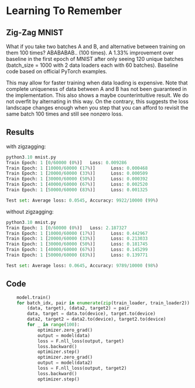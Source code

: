 # Learning To Remember



## Zig-Zag MNIST
What if you take two batches A and B, and alternative between training on them 100 times? ABABABAB.. (100 times). A 1.33% improvement over baseline in the first epoch of MNIST after only seeing 120 unique batches (batch_size = 1000 with 2 data loaders each with 60 batches). Baseline code based on official PyTorch examples. 

This may allow for faster training when data loading is expensive. Note that complete uniqueness of data between A and B has not been guaranteed in the implementation. This also shows a maybe counterintuitive result. We do not overfit by alternating in this way. On the contrary, this suggests the loss landscape changes enough when you step that you can afford to revisit the same batch 100 times and still see nonzero loss.

## Results

with zigzagging:
```py
python3.10 mnist.py
Train Epoch: 1 [0/60000 (0%)]   Loss: 0.009286
Train Epoch: 1 [10000/60000 (17%)]      Loss: 0.000468
Train Epoch: 1 [20000/60000 (33%)]      Loss: 0.000509
Train Epoch: 1 [30000/60000 (50%)]      Loss: 0.000392
Train Epoch: 1 [40000/60000 (67%)]      Loss: 0.002520
Train Epoch: 1 [50000/60000 (83%)]      Loss: 0.001325

Test set: Average loss: 0.0545, Accuracy: 9922/10000 (99%)
```

without zigzagging:
```py
python3.10 mnist.py
Train Epoch: 1 [0/60000 (0%)]   Loss: 2.187327
Train Epoch: 1 [10000/60000 (17%)]      Loss: 0.442967
Train Epoch: 1 [20000/60000 (33%)]      Loss: 0.213033
Train Epoch: 1 [30000/60000 (50%)]      Loss: 0.181745
Train Epoch: 1 [40000/60000 (67%)]      Loss: 0.145299
Train Epoch: 1 [50000/60000 (83%)]      Loss: 0.139771

Test set: Average loss: 0.0645, Accuracy: 9789/10000 (98%)
```

## Code

```py
    model.train()
    for batch_idx, pair in enumerate(zip(train_loader, train_loader2)):
        (data, target), (data2, target2) = pair
        data, target = data.to(device), target.to(device)
        data2, target2 = data2.to(device), target2.to(device)
        for _ in range(100):
            optimizer.zero_grad()
            output = model(data)
            loss = F.nll_loss(output, target)
            loss.backward()
            optimizer.step()
            optimizer.zero_grad()
            output = model(data2)
            loss = F.nll_loss(output, target2)
            loss.backward()
            optimizer.step()
```
